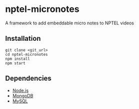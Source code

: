 nptel-micronotes
================

A framework to add embeddable micro notes to NPTEL videos

Installation
------------
```
git clone <git_url>
cd nptel-micronotes
npm install
npm start
```

Dependencies
------------
- [Node.js](http://nodejs.org)
- [MongoDB](http://www.mongodb.org)
- [MySQL](http://www.mysql.com/)

